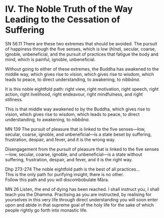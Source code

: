 # IV. The Noble Truth of the Way Leading to the Cessation of Suffering

<span class="sutta-ref">SN 56.11</span> There are these two extremes that should be avoided. The pursuit of happiness through the five senses, which is low (_hīna_), secular, coarse, ignoble, unbeneficial, and the pursuit of practices that fatigue the body and mind, which is painful, ignoble, unbeneficial.

Without going to either of these extremes, the Buddha has awakened to the middle way, which gives rise to vision, which gives rise to wisdom, which leads to peace, to direct understanding, to awakening, to _nibbāna_.

It is this noble eightfold path: right view, right motivation, right speech, right action, right livelihood, right endeavour, right mindfulness, and right stillness.

This is that middle way awakened to by the Buddha, which gives rise to vision, which gives rise to wisdom, which leads to peace, to direct understanding, to awakening, to _nibbāna_.

<span class="sutta-ref">MN 139</span> The pursuit of pleasure that is linked to the five senses—low, secular, coarse, ignoble, and unbeneficial—is a state beset by suffering, frustration, despair, and fever, and it is the wrong way.

Disengagement from the pursuit of pleasure that is linked to the five senses—low, secular, coarse, ignoble, and unbeneficial—is a state without suffering, frustration, despair, and fever, and it is the right way.

<span class="sutta-ref">Dhp 273-274</span> The noble eightfold path is the best of all practices…<br />
This is the only path for purifying insight; there is no other.<br />
Follow this path and you will discombobulate Māra.

<span class="sutta-ref">MN 26</span> Listen, the end of dying has been reached. I shall instruct you, I shall teach you the Dhamma. Practising as you are instructed, by realising for yourselves in this very life through direct understanding you will soon enter upon and abide in that supreme goal of the holy life for the sake of which people rightly go forth into monastic life.
